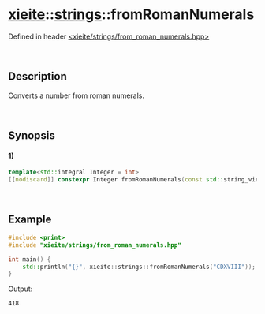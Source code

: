 # [xieite](../../xieite.md)\:\:[strings](../../strings.md)\:\:fromRomanNumerals
Defined in header [<xieite/strings/from_roman_numerals.hpp>](../../../include/xieite/strings/from_roman_numerals.hpp)

&nbsp;

## Description
Converts a number from roman numerals.

&nbsp;

## Synopsis
#### 1)
```cpp
template<std::integral Integer = int>
[[nodiscard]] constexpr Integer fromRomanNumerals(const std::string_view value) noexcept;
```

&nbsp;

## Example
```cpp
#include <print>
#include "xieite/strings/from_roman_numerals.hpp"

int main() {
    std::println("{}", xieite::strings::fromRomanNumerals("CDXVIII"));
}
```
Output:
```
418
```
